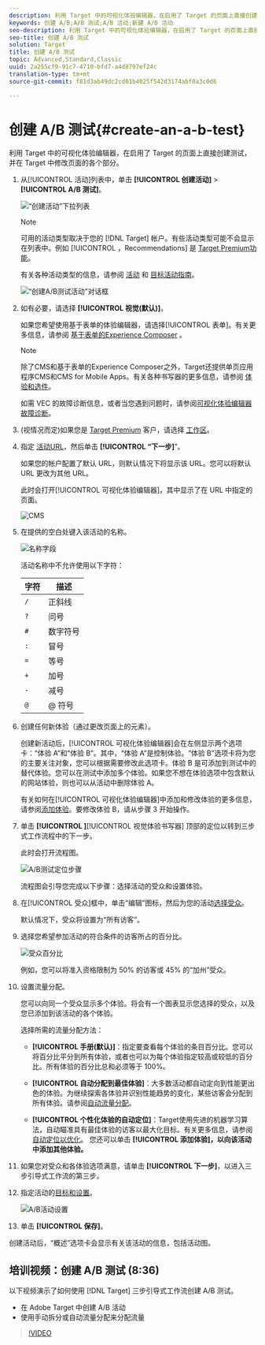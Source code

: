 ```yaml
---
description: 利用 Target 中的可视化体验编辑器，在启用了 Target 的页面上直接创建测试，并在 Target 中修改页面的各个部分。
keywords: 创建 A/B;A/B 测试;A/B 活动;新建 A/B 活动
seo-description: 利用 Target 中的可视化体验编辑器，在启用了 Target 的页面上直接创建测试，并在 Target 中修改页面的各个部分。
seo-title: 创建 A/B 测试
solution: Target
title: 创建 A/B 测试
topic: Advanced,Standard,Classic
uuid: 2a255cf9-91c7-4710-bfd7-a4d8797ef24c
translation-type: tm+mt
source-git-commit: f81d3ab49dc2cd01b4025f542d3174abf0a3c0d6

---
```



# 创建 A/B 测试{#create-an-a-b-test}

利用 Target 中的可视化体验编辑器，在启用了 Target 的页面上直接创建测试，并在 Target 中修改页面的各个部分。

1. 从[!UICONTROL 活动]列表中，单击 **[!UICONTROL 创建活动]** &gt; **[!UICONTROL A/B 测试]**。

   ![“创建活动”下拉列表](/help/c-activities/t-test-ab/t-test-create-ab/assets/ab_select-new.png)

   >[!NOTE]
   >
   >可用的活动类型取决于您的 [!DNL Target] 帐户。有些活动类型可能不会显示在列表中。例如 [!UICONTROL ，Recommendations] 是 [Target Premium功能](/help/c-intro/intro.md#premium)。

   有关各种活动类型的信息，请参阅 [活动](../../../c-activities/activities.md#concept_D317A95A1AB54674BA7AB65C7985BA03) 和 [目标活动指南](/help/c-activities/target-activities-guide.md)。

   ![“创建A/B测试活动”对话框](/help/c-activities/t-test-ab/t-test-create-ab/assets/ab_newactivityurl-new.png)

1. 如有必要，请选择 **[!UICONTROL 视觉(默认)]**。

   如果您希望使用基于表单的体验编辑器，请选择[!UICONTROL 表单]。有关更多信息，请参阅 [基于表单的Experience Composer](https://marketing.adobe.com/resources/help/en_US/target/target/t_form_experience_composer.html) 。

   >[!NOTE]
   >
   >除了CMS和基于表单的Experience Composer之外，Target还提供单页应用程序CMS和CMS for Mobile Apps。有关各种书写器的更多信息，请参阅 [体验和选件](/help/c-experiences/experiences.md)。

   如需 VEC 的故障诊断信息，或者当您遇到问题时，请参阅[可视化体验编辑器故障诊断](../../../c-experiences/c-visual-experience-composer/r-troubleshoot-composer/troubleshoot-composer.md#reference_77743144F10143A3A89D56E116D296E4)。

1. (视情况而定)如果您是 [Target Premium](/help/c-intro/intro.md#premium) 客户，请选择 [工作区](/help/administrating-target/c-user-management/property-channel/property-channel.md)。


1. 指定 [活动URL](../../../c-activities/t-test-ab/t-test-create-ab/ab-activity-url.md#concept_D28549AAA0A14E3BB5F05F32BE8ABC90)，然后单击 **[!UICONTROL “下一步]**”。

   如果您的帐户配置了默认 URL，则默认情况下将显示该 URL。您可以将默认 URL 更改为其他 URL。

   此时会打开[!UICONTROL 可视化体验编辑器]，其中显示了在 URL 中指定的页面。

   ![CMS](/help/c-activities/t-test-ab/t-test-create-ab/assets/vec-new.png)

1. 在提供的空白处键入该活动的名称。

   ![名称字段](/help/c-activities/t-test-ab/t-test-create-ab/assets/ab_newname-new.png)

   活动名称中不允许使用以下字符：

   | 字符 | 描述 |
   |--- |--- |
   | `/` | 正斜线 |
   | `?` | 问号 |
   | `#` | 数字符号 |
   | `:` | 冒号 |
   | `=` | 等号 |
   | `+` | 加号 |
   | `-` | 减号 |
   | `@` | @ 符号 |

1. 创建任何新体验（通过更改页面上的元素）。

   创建新活动后，[!UICONTROL 可视化体验编辑器]会在左侧显示两个选项卡：“体验 A”和“体验 B”。其中，“体验 A”是控制体验。“体验 B”选项卡将为您的主要关注对象，您可以根据需要修改此选项卡。体验 B 是可添加到测试中的替代体验。您可以在测试中添加多个体验。如果您不想在体验选项中包含默认的网站体验，则也可以从活动中删除体验 A。

   有关如何在[!UICONTROL 可视化体验编辑器]中添加和修改体验的更多信息，请参阅[添加体验](../../../c-activities/t-test-ab/t-test-create-ab/ab-add-experience.md#task_454646F2895242D3B92DC395A0CE1A00)。要修改体验 B，请从步骤 3 开始操作。

1. 单击 **[!UICONTROL ]**[!UICONTROL 视觉体验书写器] 顶部的定位以转到三步式工作流程中的下一步。

   此时会打开流程图。

   ![A/B测试定位步骤](/help/c-activities/t-test-ab/t-test-create-ab/assets/ab_flow-new.png)

   流程图会引导您完成以下步骤：选择活动的受众和设置体验。
1. 在[!UICONTROL 受众]框中，单击“编辑”图标，然后为您的活动[选择受众](../../../c-activities/t-test-ab/t-test-create-ab/ab-audience.md#concept_A268236C1224451DB7844BF67F41A087)。

   默认情况下，受众将设置为“所有访客”。

1. 选择您希望参加活动的符合条件的访客所占的百分比。

   ![受众百分比](/help/c-activities/t-test-ab/t-test-create-ab/assets/audperc-new.png)

   例如，您可以将准入资格限制为 50% 的访客或 45% 的“加州”受众。

1. 设置流量分配。

   您可以向同一个受众显示多个体验。将会有一个图表显示您选择的受众，以及您已添加到该活动的各个体验。

   选择所需的流量分配方法：

   * **[!UICONTROL 手册(默认)]**：指定要查看每个体验的条目百分比。您可以将百分比平分到所有体验，或者也可以为每个体验指定较高或较低的百分比。所有体验的百分比总和必须等于 100%。

   * **[!UICONTROL 自动分配到最佳体验]**：大多数活动都自动定向到性能更出色的体验。为继续探索各体验并识别性能趋势的变化，某些访客会分配到所有体验。请参阅[自动流量分配](../../../c-activities/automated-traffic-allocation/automated-traffic-allocation.md#concept_A1407678796B4C569E94CBA8A9F7F5D4)。

   * **[!UICONTROL 个性化体验的自动定位]**：Target使用先进的机器学习算法，自动瞄准具有最佳体验的访客以最大化目标。有关更多信息，请参阅[自动定位以优化](../../../c-activities/auto-target-to-optimize.md#concept_67779E5B7F67427A97D7EA2A6FB919B3)。
   您还可以单击 **[!UICONTROL 添加体验]，以向该活动中添加其他体验。**

1. 如果您对受众和各体验选项满意，请单击 **[!UICONTROL 下一步]**，以进入三步引导式工作流的第三步。

1. 指定活动的[目标和设置](../../../c-activities/t-test-ab/t-test-create-ab/ab-goals-and-settings.md#reference_B25389FD6F3A4989801E740364B089CC)。

   ![A/B活动设置](/help/c-activities/t-test-ab/t-test-create-ab/assets/ab_settings-new.png)

1. 单击 **[!UICONTROL 保存]**。

创建活动后，“概述”选项卡会显示有关该活动的信息，包括活动图。

## 培训视频：创建 A/B 测试 (8:36)

以下视频演示了如何使用 [!DNL Target] 三步引导式工作流创建 A/B 测试。

* 在 Adobe Target 中创建 A/B 活动
* 使用手动拆分或自动流量分配来分配流量

>[!VIDEO](https://video.tv.adobe.com/v/17391?captions=chi_hans)
